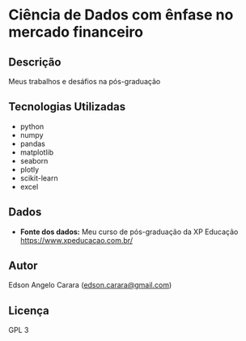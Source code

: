 # Ciência de Dados com ênfase no mercado financeiro

## Descrição
Meus trabalhos e desáfios na pós-graduação

## Tecnologias Utilizadas
* python
* numpy
* pandas
* matplotlib
* seaborn
* plotly
* scikit-learn
* excel

## Dados
* **Fonte dos dados:** Meu curso de pós-graduação da XP Educação https://www.xpeducacao.com.br/

## Autor
Edson Angelo Carara (edson.carara@gmail.com)

## Licença
GPL 3
